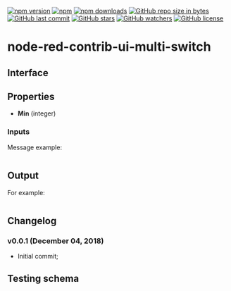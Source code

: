 [![npm version](https://img.shields.io/npm/v/node-red-contrib-ui-multi-switch.svg?style=flat-square)](https://www.npmjs.com/package/node-red-contrib-ui-multi-switch?activeTab=versions)
[![npm](https://img.shields.io/npm/dt/node-red-contrib-ui-multi-switch.svg)](https://www.npmjs.com/package/node-red-contrib-ui-multi-switch)
[![npm downloads](https://img.shields.io/npm/dm/node-red-contrib-ui-multi-switch.svg?style=flat-square)](https://www.npmjs.com/package/node-red-contrib-ui-multi-switch)
[![GitHub repo size in bytes](https://img.shields.io/github/repo-size/badges/shields.svg)](https://github.com/SergiuToporjinschi/node-red-contrib-ui-multi-switch)
[![GitHub last commit](https://img.shields.io/github/last-commit/SergiuToporjinschi/node-red-contrib-ui-multi-switch.svg)](https://github.com/SergiuToporjinschi/node-red-contrib-ui-multi-switch/commits/master)
[![GitHub stars](https://img.shields.io/github/stars/SergiuToporjinschi/node-red-contrib-ui-multi-switch.svg)](https://github.com/SergiuToporjinschi/node-red-contrib-ui-multi-switch/stargazers)
[![GitHub watchers](https://img.shields.io/github/watchers/SergiuToporjinschi/node-red-contrib-ui-multi-switch.svg)](https://github.com/SergiuToporjinschi/node-red-contrib-ui-multi-switch/watchers)
[![GitHub license](https://img.shields.io/github/license/SergiuToporjinschi/node-red-contrib-ui-multi-switch.svg)](https://github.com/SergiuToporjinschi/node-red-contrib-ui-multi-switch/blob/master/LICENSE)

# node-red-contrib-ui-multi-switch

## Interface


## Properties

  * **Min** (integer)


### Inputs

Message example:
``` 

```

## Output

For example:
``` 

```


## Changelog

### v0.0.1 (December 04, 2018)
* Initial commit;

## Testing schema
```

```
